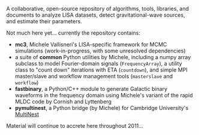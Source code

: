 A collaborative, open-source repository of algorithms, tools, libraries, and documents to analyze LISA datasets, detect gravitational-wave sources, and estimate their parameters.

Not much here yet... currently the repository contains:
  * **mc3**, Michele Vallisneri's LISA-specific framework for MCMC simulations (work-in-progress, with some unresolved dependencies)
  * a suite of **common** Python utilities by Michele, including a numpy array subclass to model Fourier-domain signals (`FrequencyArray`), a utility class to "count down" iterations with ETA (`countdown`), and simple MPI master/slave and workflow management tools (`masterslave` and `workflow`)
  * **fastbinary**, a Python/C++ module to generate Galactic binary waveforms in the frequency domain using Michele's variant of the rapid MLDC code by Cornish and Lyttenberg
  * **pymultinest**, a Python bridge (by Michele) for Cambridge University's [MultiNest](http://ccpforge.cse.rl.ac.uk/gf/project/multinest/)

Material will continue to accrete here throughout 2011...